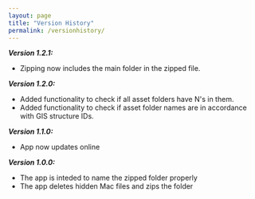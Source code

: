 ```yaml
---
layout: page
title: "Version History"
permalink: /versionhistory/
---
```


***Version 1.2.1:***
  - Zipping now includes the main folder in the zipped file.

***Version 1.2.0:***
  - Added functionality to check if all asset folders have N's in them.
  - Added functionality to check if asset folder names are in accordance with GIS structure IDs.

***Version 1.1.0:***
  - App now updates online

***Version 1.0.0:***
  - The app is inteded to name the zipped folder properly
  - The app deletes hidden Mac files and zips the folder